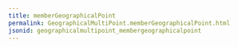 ```yaml
---
title: memberGeographicalPoint
permalink: GeographicalMultiPoint.memberGeographicalPoint.html
jsonid: geographicalmultipoint_membergeographicalpoint
---
```

